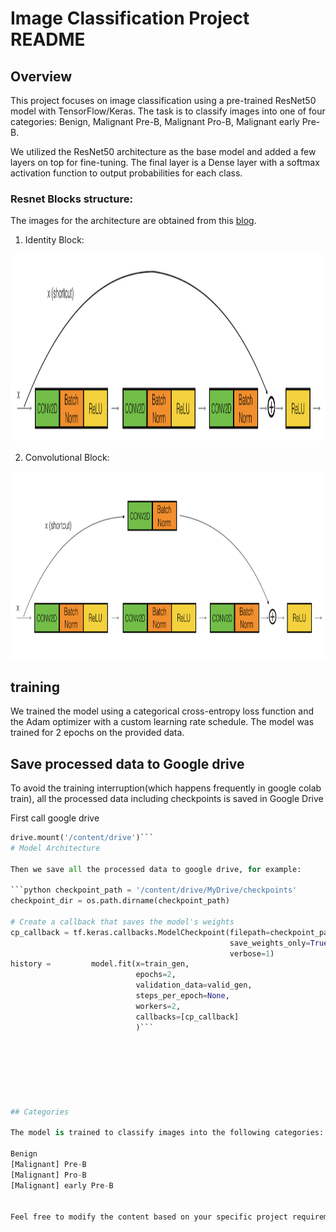 # Image Classification Project README

## Overview
This project focuses on image classification using a pre-trained ResNet50 model with TensorFlow/Keras. The task is to classify images into one of four categories: Benign, Malignant Pre-B, Malignant Pro-B, Malignant early Pre-B.

We utilized the ResNet50 architecture as the base model and added a few layers on top for fine-tuning. The final layer is a Dense layer with a softmax activation function to output probabilities for each class.


### Resnet Blocks structure:

The images for the architecture are obtained from this [blog](https://towardsdatascience.com/understanding-and-coding-a-resnet-in-keras-446d7ff84d33).

1. Identity Block:

<img src="images/identity_block.png" style="width:800px;height:300px;">

2. Convolutional Block:

<img src="images/convolutional_block.png" style="width:800px;height:300px;">


## training
We trained the model using a categorical cross-entropy loss function and the Adam optimizer with a custom learning rate schedule. The model was trained for 2 epochs on the provided data.


## Save processed data to Google drive 
To avoid the training interruption(which happens frequently in google colab train), all the processed data including checkpoints is saved in Google Drive

First call google drive 

```python from google.colab import drive
drive.mount('/content/drive')```
# Model Architecture

Then we save all the processed data to google drive, for example:

```python checkpoint_path = '/content/drive/MyDrive/checkpoints'
checkpoint_dir = os.path.dirname(checkpoint_path)

# Create a callback that saves the model's weights
cp_callback = tf.keras.callbacks.ModelCheckpoint(filepath=checkpoint_path,
                                                 save_weights_only=True,
                                                 verbose=1)
history =         model.fit(x=train_gen,
                            epochs=2,
                            validation_data=valid_gen,
                            steps_per_epoch=None,
                            workers=2,
                            callbacks=[cp_callback]
                            )```







## Categories

The model is trained to classify images into the following categories:

Benign
[Malignant] Pre-B
[Malignant] Pro-B
[Malignant] early Pre-B


Feel free to modify the content based on your specific project requirements and information.